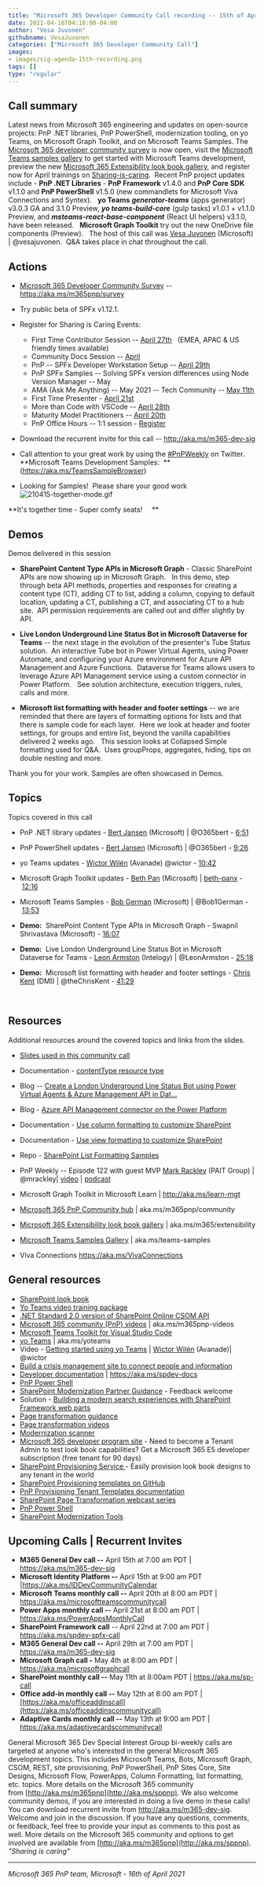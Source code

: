 ```yaml
---
title: "Microsoft 365 Developer Community Call recording -- 15th of April, 2021"
date: 2021-04-16T04:18:00-04:00
author: "Vesa Juvonen"
githubname: VesaJuvonen
categories: ["Microsoft 365 Developer Community Call"]
images:
- images/sig-agenda-15th-recording.png
tags: []
type: "regular"
---
```




## Call summary




Latest news from Microsoft 365 engineering and updates on open-source
projects: PnP .NET libraries, PnP PowerShell, modernization tooling, on
yo Teams, on Microsoft Graph Toolkit, and on Microsoft Teams Samples.
The [Microsoft 365 developer community
survey](https://aka.ms/m365pnp/survey) is now open, visit the [Microsoft
Teams samples gallery](https://aka.ms/teams-samples) to get started with
Microsoft Teams development, preview the new [Microsoft 365
Extensibility look book gallery](https://aka.ms/m365/extensibility), and
register now for April trainings on
[Sharing-is-caring](https://pnp.github.io/sharing-is-caring/).  Recent
PnP project updates include - **PnP .NET Libraries** - **PnP Framework**
v1.4.0 and **PnP Core SDK** v1.1.0 and **PnP PowerShell** v1.5.0 (new
commandlets for Microsoft Viva Connections and Syntex).   **yo Teams**
***generator-teams*** (apps generator) v3.0.3 GA and 3.1.0 Preview,
***yo teams-build-core*** (gulp tasks) v1.0.1 + v1.1.0 Preview, and
***msteams-react-base-component*** (React UI helpers) v3.1.0, have been
released.   **Microsoft Graph Toolkit** try out the new OneDrive file
components (Preview).   The host of this call was [Vesa
Juvonen](https://twitter.com/vesajuvonen) (Microsoft) | @vesajuvonen.
 Q&A takes place in chat throughout the call.

## Actions

-   [Microsoft 365 Developer Community
    Survey](https://aka.ms/m365pnp/survey) --
    <https://aka.ms/m365pnp/survey>
-   Try public beta of SPFx v1.12.1. 
-   Register for Sharing is Caring Events:
    -   First Time Contributor Session -- [April
        27th](https://forms.office.com/Pages/ResponsePage.aspx?id=KtIy2vgLW0SOgZbwvQuRaXDXyCl9DkBHq4A2OG7uLpdUREZVRDVYUUJLT1VNRDM4SjhGMlpUNzBORy4u)  
        (EMEA, APAC & US friendly times available)
    -   Community Docs Session
        -- [April](https://forms.office.com/Pages/ResponsePage.aspx?id=KtIy2vgLW0SOgZbwvQuRaXDXyCl9DkBHq4A2OG7uLpdUOUdFR0U1STdGS0lXUDA2Sk1YSE1WMEtHSy4u)
    -   PnP -- SPFx Developer Workstation Setup -- [April
        29th](https://forms.office.com/Pages/ResponsePage.aspx?id=KtIy2vgLW0SOgZbwvQuRaXDXyCl9DkBHq4A2OG7uLpdUM0xJTFJZN01MWlZQVFc3UjgxRUxQQkhDSS4u)
    -   PnP SPFx Samples -- Solving SPFx version differences using Node
        Version Manager -- May
    -   AMA (Ask Me Anything) -- May 2021 -- Tech Community -- [May
        11th](https://forms.office.com/Pages/ResponsePage.aspx?id=KtIy2vgLW0SOgZbwvQuRaXDXyCl9DkBHq4A2OG7uLpdUQlpKUUlUUUtFR1VTSUxUVzI3NUs5SzhNWC4u)
    -   First Time Presenter - [April
        21st](https://forms.office.com/Pages/ResponsePage.aspx?id=KtIy2vgLW0SOgZbwvQuRaXDXyCl9DkBHq4A2OG7uLpdUNDJOOU5JREc2TUhCVzNGTTJFUldSUUNUSy4u)
    -   More than Code with VSCode -- [April
        28th](https://forms.office.com/Pages/ResponsePage.aspx?id=KtIy2vgLW0SOgZbwvQuRaXDXyCl9DkBHq4A2OG7uLpdURFZPM00xREdYMzVIOEJCWUhWRzBVMlRJWS4u)
    -   Maturity Model Practitioners -- [April
        20th](https://forms.office.com/Pages/ResponsePage.aspx?id=KtIy2vgLW0SOgZbwvQuRaXDXyCl9DkBHq4A2OG7uLpdUODY3NVRFQ0E4SFg5WlI1TU83WFJQRklZSy4u)
    -   PnP Office Hours -- 1:1 session -
        [Register](https://outlook.office365.com/owa/calendar/PnPSharingisCaring@warner.digital/bookings/)
-   Download the recurrent invite for this call
    -- <http://aka.ms/m365-dev-sig>
-   Call attention to your great work by using
    the [#PnPWeekly](https://twitter.com/hashtag/PnPWeekly?src=hashtag_click) on
    Twitter.
**Microsoft Teams Development
Samples:  **(<https://aka.ms/TeamsSampleBrowser>)

-   Looking for Samples!  Please share your good work  
![210415-together-mode.gif](images/210415-together-mode.gif)

**It's together time - Super comfy seats!     **

## Demos

Demos delivered in this session

-   **SharePoint Content Type APIs in Microsoft Graph** - Classic
    SharePoint APIs are now showing up in Microsoft Graph.   In this
    demo, step through beta API methods, properties and responses for
    creating a content type (CT), adding CT to list, adding a column,
    copying to default location, updating a CT, publishing a CT, and
    associating CT to a hub site.  API permission requirements are
    called out and differ slightly by API.    

-   **Live London Underground Line Status Bot in Microsoft Dataverse for
    Teams** -- the next stage in the evolution of the presenter's Tube
    Status solution.  An interactive Tube bot in Power Virtual Agents,
    using Power Automate, and configuring your Azure environment for
    Azure API Management and Azure Functions.  Dataverse for Teams
    allows users to leverage Azure API Management service using a custom
    connector in Power Platform.   See solution architecture, execution
    triggers, rules, calls and more.   

-   **Microsoft list formatting with header and footer settings** -- we
    are reminded that there are layers of formatting options for lists
    and that there is sample code for each layer.  Here we look at
    header and footer settings, for groups and entire list, beyond the
    vanilla capabilities delivered 2 weeks ago.   This session looks at
    Collapsed Simple formatting used for Q&A.  Uses groupProps,
    aggregates, hiding, tips on double nesting and more.      

Thank you for your work. Samples are often showcased in Demos.

## Topics

Topics covered in this call

-   PnP .NET library updates - [Bert
    Jansen](https://twitter.com/o365bert) (Microsoft) | @O365bert
    - [6:51](https://youtu.be/HarfeUb-3TY?t=411)

-   PnP PowerShell updates - [Bert
    Jansen](https://twitter.com/o365bert) (Microsoft) |
    @O365bert - [9:26](https://youtu.be/HarfeUb-3TY?t=566)

-   yo Teams updates - [Wictor
    Wilén](https://twitter.com/wictor) (Avanade) @wictor -
    [10:42](https://youtu.be/HarfeUb-3TY?t=642)

-   Microsoft Graph Toolkit updates - [Beth
    Pan](https://twitter.com/beth_panx) (Microsoft)
    | [beth-panx](https://github.com/beth-panx) - [12:16](https://youtu.be/HarfeUb-3TY?t=736)

-   Microsoft Teams Samples - [Bob
    German](https://twitter.com/Bob1German) (Microsoft) |
    @Bob1German - [13:53](https://youtu.be/HarfeUb-3TY?t=833)

-   **Demo:**  SharePoint Content Type APIs in Microsoft Graph - Swapnil
    Shrivastava (Microsoft) -
    [16:07](https://youtu.be/HarfeUb-3TY?t=967)

-   **Demo:**  Live London Underground Line Status Bot in Microsoft
    Dataverse for Teams - [Leon Armston](https://twitter.com/LeonArmston)
    (Intelogy) |
    @LeonArmston -
    [25:18](https://youtu.be/HarfeUb-3TY?t=1518)

-   **Demo:**  Microsoft list formatting with header and footer
    settings - [Chris Kent](https://twitter.com/theChrisKent) (DMI) |
    @theChrisKent - [41:29](https://youtu.be/HarfeUb-3TY?t=2489)

     


## Resources

Additional resources around the covered topics and links from the
slides.

-   [Slides used in this ​community
    call](https://1drv.ms/p/s!AlposW7ozA_90j_0wCE_XEVxYoZQ?e=5YX8v4)

-   Documentation - [contentType resource
    type](https://docs.microsoft.com/graph/api/resources/contenttype?view=graph-rest-beta?WT.mc_id=m365-24198-cxa) 

-   Blog -- [Create a London Underground Line Status Bot using Power
    Virtual Agents & Azure Management API in
    Dat\...](https://www.leonarmston.com/2021/02/create-a-london-underground-line-status-bot-power-virtual-agents-azure-azure-management-api-in-dataverse-for-teams/) 

-   Blog - [Azure API Management connector on the Power
    Platform](https://powerapps.microsoft.com/blog/azure-api-management-connector-on-the-power-platform/) 

-   Documentation - [Use column formatting to customize
    SharePoint](https://docs.microsoft.com/sharepoint/dev/declarative-customization/column-formatting?WT.mc_id=m365-15744-cxa) 

-   Documentation - [Use view formatting to customize
    SharePoint](https://docs.microsoft.com/sharepoint/dev/declarative-customization/view-formatting?WT.mc_id=m365-24198-cxa) 

-   Repo - [SharePoint List Formatting
    Samples](https://github.com/pnp/List-Formatting) 

-   PnP Weekly -- Episode 122 with guest MVP [Mark
    Rackley](https://twitter.com/mrackley) (PAIT Group) | @mrackley|
    [video](https://techcommunity.microsoft.com/t5/microsoft-365-pnp-blog/microsoft-365-pnp-weekly-episode-122/ba-p/2268519)
    |
    [podcast](https://pnpweekly.podbean.com/e/microsoft-365-pnp-weekly-episode-122-12th-of-april-2021/)

-   Microsoft Graph Toolkit in Microsoft Learn |
    <http://aka.ms/learn-mgt>

-   [Microsoft 365 PnP Community
    hub](https://techcommunity.microsoft.com/t5/microsoft-365-pnp/ct-p/Microsoft365PnP)
    | aka.ms/m365pnp/community 

-   [Microsoft 365 Extensibility look book
    gallery](https://adoption.microsoft.com/extensibility-look-book?WT.mc_id=m365-24198-cxa)
    | aka.ms/m365/extensibility

-   [Microsoft Teams Samples
    Gallery](https://pnp.github.io/teams-dev-samples/) |
    aka.ms/teams-samples

-   Viva Connections <https://aka.ms/VivaConnections>


## General resources

-   [SharePoint look
    book](https://lookbook.microsoft.com/?WT.mc_id=m365-24198-cxa)
-   [Yo Teams video training package](http://aka.ms/yoteams-training)
-   [.NET Standard 2.0 version of SharePoint Online CSOM
    API](https://developer.microsoft.com/microsoft-365/blogs/net-standard-version-of-sharepoint-online-csom-apis?WT.mc_id=m365-24198-cxa)
-   [Microsoft 365 community (PnP)
    videos](http://aka.ms/m365pnp-videos) | aka.ms/m365pnp-videos
-   [Microsoft Teams Toolkit for Visual Studio
    Code](https://marketplace.visualstudio.com/items?itemName=TeamsDevApp.ms-teams-vscode-extension)
-   [yo Teams](http://aka.ms/yoteams) | aka.ms/yoteams
-   Video - [Getting started using yo
    Teams](https://youtu.be/w0OrFkzNC10) | [Wictor
    Wilén](https://twitter.com/wictor) (Avanade)| @wictor
-   [Build a crisis management site to connect people and
    information](https://techcommunity.microsoft.com/t5/microsoft-sharepoint-blog/build-a-crisis-management-site-to-connect-people-and-information/ba-p/1216791?WT.mc_id=m365-24198-cxa)
-   [Developer
    documentation](http://aka.ms/spdev-docs) | <https://aka.ms/spdev-docs>
-   [PnP Power Shell](https://aka.ms/sppnp-powershell)
-   [SharePoint Modernization Partner
    Guidance](http://aka.ms/sppnp-modernization-partnerguidance) -
    Feedback welcome
-   Solution - [Building a modern search experiences with SharePoint
    Framework web parts](https://aka.ms/pnp-modern-search)
-   [Page transformation
    guidance](https://aka.ms/sppnp-pagetransformation)
-   [Page transformation
    videos](https://aka.ms/sppnp-pagetransformationvideos)
-   [Modernization scanner](https://aka.ms/sppnp-modernizationscanner)
-   [Microsoft 365 developer program
    site](https://developer.microsoft.com/office/dev-program?WT.mc_id=m365-24198-cxa) -
    Need to become a Tenant Admin to test look book capabilities? Get a
    Microsoft 365 E5 developer subscription (free tenant for 90 days)
-   [SharePoint Provisioning
    Service ](https://lookbook.microsoft.com/)- Easily provision
    look book designs to any tenant in the world
-   [SharePoint Provisioning templates on
    GitHub](https://github.com/SharePoint/sp-dev-provisioning-templates)
-   [PnP Provisioning Tenant Templates
    documentation](https://docs.microsoft.com/sharepoint/dev/solution-guidance/pnp-provisioning-tenant-templates?WT.mc_id=m365-24198-cxa)
-   [SharePoint Page Transformation webcast
    series](https://developer.microsoft.com/sharepoint/blogs/sharepoint-page-transformation-webcast-series?WT.mc_id=m365-24198-cxa)
-   [PnP Power Shell](https://aka.ms/sppnp-powershell)
-   [SharePoint Modernization
    Tools](https://github.com/SharePoint/sp-dev-modernization/tree/dev/Tools)

## Upcoming Calls | Recurrent Invites


-   **M365 General Dev call --** April 15th at 7:00 am PDT |
    <https://aka.ms/m365-dev-sig>
-   **Microsoft Identity Platform --** April 15th at 9:00 am PDT
    |<https://aka.ms/IDDevCommunityCalendar> 
-   **Microsoft Teams monthly call --** April 20th at 8:00 am PDT |
    <https://aka.ms/microsoftteamscommunitycall>
-   **Power Apps monthly call --** April 21st at 8:00 am PDT |
    <https://aka.ms/PowerAppsMonthlyCall>
-   **SharePoint Framework call** -- April 22nd at 7:00 am PDT |
    <https://aka.ms/spdev-spfx-call>
-   **M365 General Dev call --** April 29th at 7:00 am PDT |
    <https://aka.ms/m365-dev-sig>
-   **Microsoft Graph call -** May 4th at 8:00 am PDT |
    <https://aka.ms/microsoftgraphcall>
-   **SharePoint monthly call --** May 11th at 8:00am PDT |
    <https://aka.ms/sp-call>
-   **Office add-in monthly call --** May 12th at 8:00 am PDT |
    [https://aka.ms/officeaddinscall](https://aka.ms/officeaddinscommunitycall)
-   **Adaptive Cards monthly call --** May 13th at 9:00 am PDT |
    <https://aka.ms/adaptivecardscommunitycall>

General Microsoft 365 Dev Special Interest Group bi-weekly calls are
targeted at anyone who's interested in the general Microsoft 365
development topics. This includes Microsoft Teams, Bots, Microsoft
Graph, CSOM, REST, site provisioning, PnP PowerShell, PnP Sites Core,
Site Designs, Microsoft Flow, PowerApps, Column Formatting, list
formatting, etc. topics. More details on the Microsoft 365 community
from [http://aka.ms/m365pnp](http://aka.ms/sppnp). We also welcome
community demos, if you are interested in doing a live demo in these
calls!
You can download recurrent invite from <http://aka.ms/m365-dev-sig>.
Welcome and join in the discussion. If you have any questions, comments,
or feedback, feel free to provide your input as comments to this post as
well. More details on the Microsoft 365 community and options to get
involved are available
from [http://aka.ms/m365pnp](http://aka.ms/sppnp).
*"Sharing is caring"*

------------------------------------------------------------------------

*Microsoft 365 PnP team, Microsoft - 16th of April 2021*
